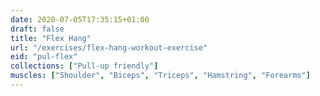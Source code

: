 ```yaml
---
date: 2020-07-05T17:35:15+01:00
draft: false
title: "Flex Hang"
url: "/exercises/flex-hang-workout-exercise"
eid: "pul-flex"
collections: ["Pull-up friendly"]
muscles: ["Shoulder", "Biceps", "Triceps", "Hamstring", "Forearms"]
---
```

